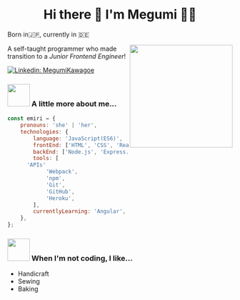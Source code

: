 ## <h1 align='center'>Hi there 👋 I'm Megumi :woman_technologist:</h1>

Born in:jp:, currently in :de:

<img align='right' src="https://media.giphy.com/media/PflUjSyMJQgeJ8iOWf/giphy.gif" width="230">
<p>A self-taught programmer who made transition to a <em>Junior Frontend Engineer</em>!</p>

[![Linkedin: MegumiKawagoe](https://img.shields.io/badge/-MegumiKawagoe-blue?style=flat-square&logo=linkedin&labelColor=blue&link=https://www.linkedin.com/in/megumi-kawagoe-88j)](https://www.linkedin.com/in/megumi-kawagoe-88j/)

### <img src="https://media.giphy.com/media/j0MktH0wmO0U4XVUAx/giphy.gif" width="50"> A little more about me...

```javascript
const emiri = {
	pronouns: 'she' | 'her',
	technologies: {
		language: 'JavaScript(ES6)',
		frontEnd: ['HTML', 'CSS', 'React', 'jQuery'],
		backEnd: ['Node.js', 'Express.js', 'MongoDB', 'mongoose','Axios'],
		tools: [
      'APIs'
			'Webpack',
			'npm',
			'Git',
			'GitHub',
			'Heroku',
		],
		currentlyLearning: 'Angular', 'TypeScript',
	},
};
```

### <img src="https://media.giphy.com/media/YLxkiyH7rXlnZwPk7E/giphy.gif" width="50"> When I'm not coding, I like...

-   Handicraft
-   Sewing
-   Baking




